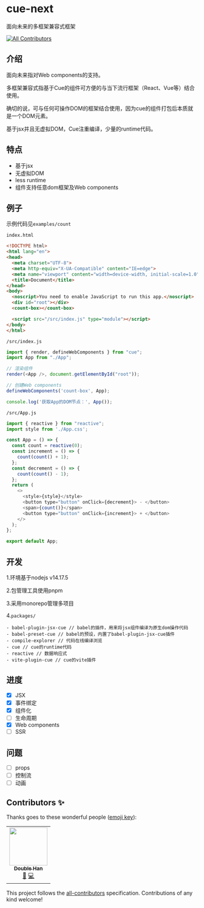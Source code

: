 # cue-next

面向未来的多框架兼容式框架

<!-- ALL-CONTRIBUTORS-BADGE:START - Do not remove or modify this section -->
[![All Contributors](https://img.shields.io/badge/all_contributors-1-orange.svg?style=flat-square)](#contributors-)
<!-- ALL-CONTRIBUTORS-BADGE:END -->

## 介绍

面向未来指对Web components的支持。

多框架兼容式指基于Cue的组件可方便的与当下流行框架（React、Vue等）结合使用。

确切的说，可与任何可操作DOM的框架结合使用，因为cue的组件打包后本质就是一个DOM元素。

基于jsx并且无虚拟DOM，Cue注重编译，少量的runtime代码。

## 特点

- 基于jsx
- 无虚拟DOM
- less runtime
- 组件支持任意dom框架及Web components

## 例子

示例代码见`examples/count`

`index.html`
```html
<!DOCTYPE html>
<html lang="en">
<head>
  <meta charset="UTF-8">
  <meta http-equiv="X-UA-Compatible" content="IE=edge">
  <meta name="viewport" content="width=device-width, initial-scale=1.0">
  <title>Document</title>
</head>
<body>
  <noscript>You need to enable JavaScript to run this app.</noscript>
  <div id="root"></div>
  <count-box></count-box>

  <script src="/src/index.js" type="module"></script>
</body>
</html>
```

`/src/index.js`
```js
import { render, defineWebComponents } from "cue";
import App from "./App";

// 渲染组件
render(<App />, document.getElementById("root"));

// 创建Web components
defineWebComponents('count-box', App);

console.log('获取App的DOM节点：', App());
```

`/src/App.js`
```js
import { reactive } from "reactive";
import style from './App.css';

const App = () => {
  const count = reactive(0);
  const increment = () => {
    count(count() + 1);
  };
  const decrement = () => {
    count(count() - 1);
  };
  return (
    <>
      <style>{style}</style>
      <button type="button" onClick={decrement}> - </button>
      <span>{count()}</span>
      <button type="button" onClick={increment}> + </button>
    </>
  );
};

export default App;
```

## 开发

1.环境基于nodejs v14.17.5

2.包管理工具使用pnpm

3.采用monorepo管理多项目

4.`packages/`
```
- babel-plugin-jsx-cue // babel的插件，用来将jsx组件编译为原生dom操作代码
- babel-preset-cue // babel的预设，内置了babel-plugin-jsx-cue插件
- compile-explorer // 代码在线编译浏览
- cue // cue的runtime代码
- reactive // 数据响应式
- vite-plugin-cue // cue的vite插件
```

## 进度
- [x] JSX
- [x] 事件绑定
- [x] 组件化
- [ ] 生命周期
- [x] Web components
- [ ] SSR

## 问题
- [ ] props
- [ ] 控制流
- [ ] 动画

## Contributors ✨

Thanks goes to these wonderful people ([emoji key](https://allcontributors.org/docs/en/emoji-key)):

<!-- ALL-CONTRIBUTORS-LIST:START - Do not remove or modify this section -->
<!-- prettier-ignore-start -->
<!-- markdownlint-disable -->
<table>
  <tr>
    <td align="center"><a href="https://twitter.com/iiiiiii7"><img src="https://avatars.githubusercontent.com/u/9876343?v=4?s=100" width="100px;" alt=""/><br /><sub><b>Double Han</b></sub></a><br /><a href="#blog-handoing" title="Blogposts">📝</a> <a href="https://github.com/handoing/cue-next/commits?author=handoing" title="Code">💻</a></td>
  </tr>
</table>

<!-- markdownlint-restore -->
<!-- prettier-ignore-end -->

<!-- ALL-CONTRIBUTORS-LIST:END -->

This project follows the [all-contributors](https://github.com/all-contributors/all-contributors) specification. Contributions of any kind welcome!